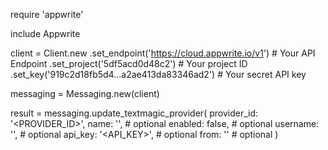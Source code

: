 require 'appwrite'

include Appwrite

client = Client.new
    .set_endpoint('https://cloud.appwrite.io/v1') # Your API Endpoint
    .set_project('5df5acd0d48c2') # Your project ID
    .set_key('919c2d18fb5d4...a2ae413da83346ad2') # Your secret API key

messaging = Messaging.new(client)

result = messaging.update_textmagic_provider(
    provider_id: '<PROVIDER_ID>',
    name: '<NAME>', # optional
    enabled: false, # optional
    username: '<USERNAME>', # optional
    api_key: '<API_KEY>', # optional
    from: '<FROM>' # optional
)
